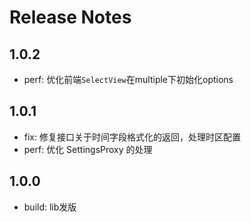 # Release Notes

## 1.0.2
- perf: 优化前端`SelectView`在multiple下初始化options

## 1.0.1
- fix: 修复接口关于时间字段格式化的返回，处理时区配置
- perf: 优化 SettingsProxy 的处理

## 1.0.0
- build: lib发版
